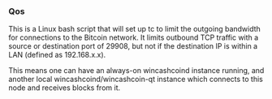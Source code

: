 ### Qos ###

This is a Linux bash script that will set up tc to limit the outgoing bandwidth for connections to the Bitcoin network. It limits outbound TCP traffic with a source or destination port of 29908, but not if the destination IP is within a LAN (defined as 192.168.x.x).

This means one can have an always-on wincashcoind instance running, and another local wincashcoind/wincashcoin-qt instance which connects to this node and receives blocks from it.
